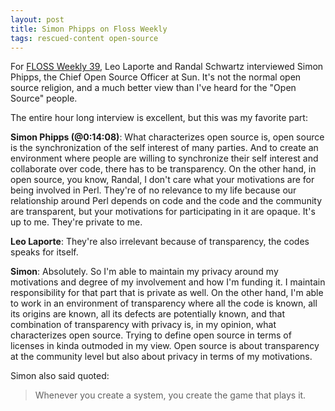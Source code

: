 ```yaml
---
layout: post
title: Simon Phipps on Floss Weekly
tags: rescued-content open-source
---
```


For [FLOSS Weekly 39](https://twit.tv/shows/floss-weekly/episodes/39),
Leo Laporte and Randal Schwartz interviewed Simon Phipps, the Chief
Open Source Officer at Sun. It's not the normal open source religion,
and a much better view than I've heard for the "Open Source" people.

The entire hour long interview is excellent, but this was my favorite
part:

**Simon Phipps (@0:14:08)**: What characterizes open source is, open
source is the synchronization of the self interest of many parties.
And to create an environment where people are willing to synchronize
their self interest and collaborate over code, there has to be
transparency. On the other hand, in open source, you know, Randal, I
don't care what your motivations are for being involved in Perl.
They're of no relevance to my life because our relationship around
Perl depends on code and the code and the community are transparent,
but your motivations for participating in it are opaque. It's up to
me. They're private to me.

**Leo Laporte**: They're also irrelevant because of transparency, the
codes speaks for itself.

**Simon**: Absolutely. So I'm able to maintain my privacy around my
motivations and degree of my involvement and how I'm funding it. I
maintain responsibility for that part that is private as well. On the
other hand, I'm able to work in an environment of transparency where
all the code is known, all its origins are known, all its defects are
potentially known, and that combination of transparency with privacy
is, in my opinion, what characterizes open source. Trying to define
open source in terms of licenses in kinda outmoded in my view. Open
source is about transparency at the community level but also about
privacy in terms of my motivations.

Simon also said quoted:

> Whenever you create a system, you create the game that plays it.
